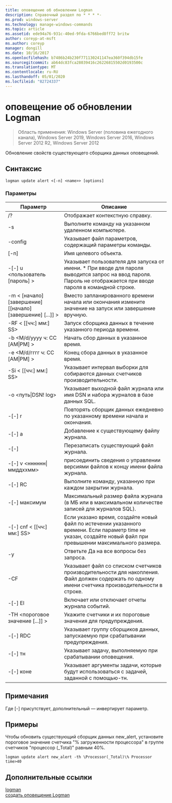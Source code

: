 ```yaml
---
title: оповещение об обновлении Logman
description: Справочный раздел по * * * *-
ms.prod: windows-server
ms.technology: manage-windows-commands
ms.topic: article
ms.assetid: ede94a76-931c-40ed-9fda-6766bed8ff72 britw
author: coreyp-at-msft
ms.author: coreyp
manager: dongill
ms.date: 10/16/2017
ms.openlocfilehash: b7486b24b230f771130241147ea360f394db15fe
ms.sourcegitcommit: ab64dc83fca28039416c26226815502d0193500c
ms.translationtype: MT
ms.contentlocale: ru-RU
ms.lasthandoff: 05/01/2020
ms.locfileid: "82724337"
---
```

# <a name="logman-update-alert"></a>оповещение об обновлении Logman

> Область применения: Windows Server (половина ежегодного канала), Windows Server 2019, Windows Server 2016, Windows Server 2012 R2, Windows Server 2012

Обновление свойств существующего сборщика данных оповещений.  

## <a name="syntax"></a>Синтаксис  
```  
logman update alert <[-n] <name>> [options]  
```  
### <a name="parameters"></a>Параметры  

|                 Параметр                  |                                                                               Описание                                                                               |
|--------------------------------------------|-------------------------------------------------------------------------------------------------------------------------------------------------------------------------|
|                     /?                     |                                                                    Отображает контекстную справку.                                                                     |
|             -s<computer name>             |                                                          Выполните команду на указанном удаленном компьютере.                                                          |
|              -config <value>               |                                                         Указывает файл параметров, содержащий параметры команды.                                                         |
|                [-n]<name>                 |                                                                       Имя целевого объекта.                                                                        |
|          -[-] u <пользователь [пароль] >           | Указывает пользователя для запуска от имени. \* При вводе для пароля выводится запрос на ввод пароля. Пароль не отображается при вводе пароля в командной строке. |
| -m < [начало] [завершение] [[начало] [завершение] [...]] > |                                                Вместо запланированного времени начала или окончания измените значение на запуск или завершение вручную.                                                 |
|             -RF < [[чч:] мм:] SS>             |                                                        Запуск сборщика данных в течение указанного периода времени.                                                         |
|     -b <M/d/yyyy ч: СС [AM&#124;PM] >      |                                                              Начать сбор данных в указанное время.                                                               |
|     -e <M/d/гггг ч: СС [AM&#124;PM] >      |                                                               Конец сбора данных в указанное время.                                                                |
|             -Si < [[чч:] мм:] SS>             |                                                 Указывает интервал выборки для собираются данных счетчиков производительности.                                                  |
|           -o <путь&#124;DSN! log>           |                                              Указывает выходной файл журнала или имя DSN и набора журналов в базе данных SQL.                                               |
|                   -[-] r                    |                                                  Повторять сборщик данных ежедневно по указанному времени начала и окончания.                                                  |
|                   -[-] a                    |                                                                     Добавление к существующему файлу журнала.                                                                     |
|                   -[-]                   |                                                                     Перезаписать существующий файл журнала.                                                                     |
|        -[-] v <нннннн&#124;ммддххмм>        |                                                   присоединить сведения о управлении версиями файлов к концу имени файла журнала.                                                   |
|               -[-] RC<task>                |                                                         Выполните команду, указанную при каждом закрытии журнала.                                                          |
|              -[-] максимум <value>               |                                                 Максимальный размер файла журнала (в МБ или в максимальном количестве записей для журналов SQL).                                                  |
|           -[-] cnf < [[чч:] мм:] SS>           |     Если указано время, создайте новый файл по истечении указанного времени. Если параметр time не указан, создайте новый файл при превышении максимального размера.     |
|                     -y                     |                                                             Ответьте Да на все вопросы без запроса.                                                              |
|               -CF<filename>               |                       Указывает файл со списком счетчиков производительности для накопления. Файл должен содержать по одному имени счетчика производительности в строке.                        |
|                   -[-] El                   |                                                                Включает или отключает отчеты журнала событий.                                                                 |
|     -TH <пороговое значение [...]] >      |                                                        Укажите счетчики и их пороговые значения для предупреждения.                                                        |
|              -[-] RDC<name>               |                                                     Указывает группу сборщиков данных, запускаемую при срабатывании предупреждения.                                                      |
|               -[-] тн<task>                |                                                             Указывает задачу, выполняемую при срабатывании оповещения.                                                              |
|            -[-] коне<argument>             |                                               Указывает аргументы задачи, которые будут использоваться с задачей, заданной с помощью-тн.                                                |

## <a name="remarks"></a>Примечания  
Где [-] присутствует, дополнительный — инвертирует параметр.  
## <a name="examples"></a>Примеры  
Чтобы обновить существующий сборщик данных new_alert, установите пороговое значение счетчика "% загруженности процессора" в группе счетчиков "процессор (_Total)" равным 40%.  
```  
logman update alert new_alert -th \Processor(_Total)\% Processor time>40  
```  
## <a name="additional-references"></a>Дополнительные ссылки  
[logman](logman.md)  
[создать оповещение Logman](logman-create-alert.md)  
